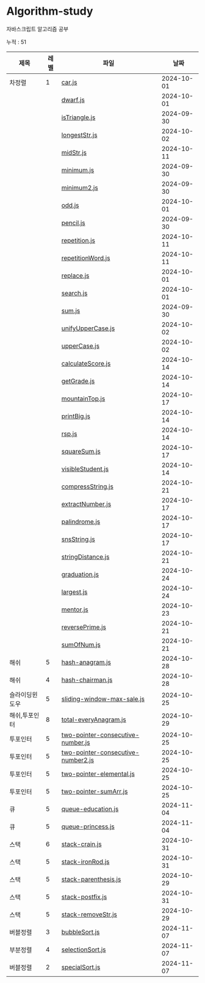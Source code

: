 
# Algorithm-study

자바스크립트 알고리즘 공부

누적 : 51

| 제목 | 레벨 | 파일 | 날짜 |
| --- | --- | -- | -- |
| 차정렬 | 1 | [car.js](./section1/car.js) | 2024-10-01 |
|  |  | [dwarf.js](./section1/dwarf.js) | 2024-10-01 |
|  |  | [isTriangle.js](./section1/isTriangle.js) | 2024-09-30 |
|  |  | [longestStr.js](./section1/longestStr.js) | 2024-10-02 |
|  |  | [midStr.js](./section1/midStr.js) | 2024-10-11 |
|  |  | [minimum.js](./section1/minimum.js) | 2024-09-30 |
|  |  | [minimum2.js](./section1/minimum2.js) | 2024-09-30 |
|  |  | [odd.js](./section1/odd.js) | 2024-10-01 |
|  |  | [pencil.js](./section1/pencil.js) | 2024-09-30 |
|  |  | [repetition.js](./section1/repetition.js) | 2024-10-11 |
|  |  | [repetitionWord.js](./section1/repetitionWord.js) | 2024-10-11 |
|  |  | [replace.js](./section1/replace.js) | 2024-10-01 |
|  |  | [search.js](./section1/search.js) | 2024-10-01 |
|  |  | [sum.js](./section1/sum.js) | 2024-09-30 |
|  |  | [unifyUpperCase.js](./section1/unifyUpperCase.js) | 2024-10-02 |
|  |  | [upperCase.js](./section1/upperCase.js) | 2024-10-02 |
|  |  | [calculateScore.js](./section2/calculateScore.js) | 2024-10-14 |
|  |  | [getGrade.js](./section2/getGrade.js) | 2024-10-14 |
|  |  | [mountainTop.js](./section2/mountainTop.js) | 2024-10-17 |
|  |  | [printBig.js](./section2/printBig.js) | 2024-10-14 |
|  |  | [rsp.js](./section2/rsp.js) | 2024-10-14 |
|  |  | [squareSum.js](./section2/squareSum.js) | 2024-10-17 |
|  |  | [visibleStudent.js](./section2/visibleStudent.js) | 2024-10-14 |
|  |  | [compressString.js](./section3/compressString.js) | 2024-10-21 |
|  |  | [extractNumber.js](./section3/extractNumber.js) | 2024-10-17 |
|  |  | [palindrome.js](./section3/palindrome.js) | 2024-10-17 |
|  |  | [snsString.js](./section3/snsString.js) | 2024-10-17 |
|  |  | [stringDistance.js](./section3/stringDistance.js) | 2024-10-21 |
|  |  | [graduation.js](./section4/graduation.js) | 2024-10-24 |
|  |  | [largest.js](./section4/largest.js) | 2024-10-24 |
|  |  | [mentor.js](./section4/mentor.js) | 2024-10-23 |
|  |  | [reversePrime.js](./section4/reversePrime.js) | 2024-10-21 |
|  |  | [sumOfNum.js](./section4/sumOfNum.js) | 2024-10-21 |
| 해쉬 | 5 | [hash-anagram.js](./section5/hash-anagram.js) | 2024-10-28 |
| 해쉬 | 4 | [hash-chairman.js](./section5/hash-chairman.js) | 2024-10-28 |
| 슬라이딩윈도우 | 5 | [sliding-window-max-sale.js](./section5/sliding-window-max-sale.js) | 2024-10-25 |
| 해쉬,투포인터 | 8 | [total-everyAnagram.js](./section5/total-everyAnagram.js) | 2024-10-29 |
| 투포인터 | 5 | [two-pointer-consecutive-number.js](./section5/two-pointer-consecutive-number.js) | 2024-10-25 |
| 투포인터 | 5 | [two-pointer-consecutive-number2.js](./section5/two-pointer-consecutive-number2.js) | 2024-10-25 |
| 투포인터 | 5 | [two-pointer-elemental.js](./section5/two-pointer-elemental.js) | 2024-10-25 |
| 투포인터 | 5 | [two-pointer-sumArr.js](./section5/two-pointer-sumArr.js) | 2024-10-25 |
| 큐 | 5 | [queue-education.js](./section6/queue-education.js) | 2024-11-04 |
| 큐 | 5 | [queue-princess.js](./section6/queue-princess.js) | 2024-11-04 |
| 스택 | 6 | [stack-crain.js](./section6/stack-crain.js) | 2024-10-31 |
| 스택 | 5 | [stack-ironRod.js](./section6/stack-ironRod.js) | 2024-10-31 |
| 스택 | 5 | [stack-parenthesis.js](./section6/stack-parenthesis.js) | 2024-10-29 |
| 스택 | 5 | [stack-postfix.js](./section6/stack-postfix.js) | 2024-10-31 |
| 스택 | 5 | [stack-removeStr.js](./section6/stack-removeStr.js) | 2024-10-29 |
| 버블정렬 | 3 | [bubbleSort.js](./section7/bubbleSort.js) | 2024-11-07 |
| 부분정렬 | 4 | [selectionSort.js](./section7/selectionSort.js) | 2024-11-07 |
| 버블정렬 | 2 | [specialSort.js](./section7/specialSort.js) | 2024-11-07 |
